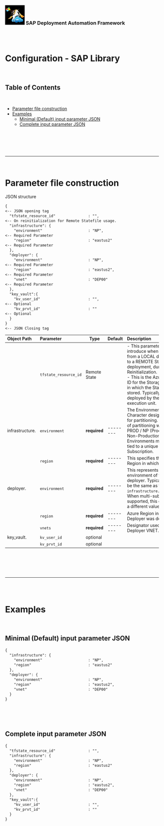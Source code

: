 <!-- TODO: 
Remove files and maintain here in documentation
deploy/terraform/bootstrap/sap_library/saplibrary_full.json
deploy/terraform/bootstrap/sap_library/saplibrary.json
deploy/terraform/run/sap_library/saplibrary_full.json
deploy/terraform/run/sap_library/saplibrary.json
-->
### <img src="../assets/images/UnicornSAPBlack256x256.png" width="64px"> SAP Deployment Automation Framework <!-- omit in toc -->
<br/><br/>

# Configuration - SAP Library <!-- omit in toc -->

<br/>

## Table of Contents
<br/>

- [Parameter file construction](#parameter-file-construction)
- [Examples](#examples)
  - [Minimal (Default) input parameter JSON](#minimal-default-input-parameter-json)
  - [Complete input parameter JSON](#complete-input-parameter-json)


<br/><br/><br/><br/>

---
<br/>

# Parameter file construction

JSON structure

```
{                                                                                 <-- JSON opening tag
  "tfstate_resource_id"               : "",                                       <-- On reinitialization for Remote Statefile usage.
  "infrastructure": {
    "environment"                     : "NP",                                     <-- Required Parameter
    "region"                          : "eastus2"                                 <-- Required Parameter
  },
  "deployer": {
    "environment"                     : "NP",                                     <-- Required Parameter
    "region"                          : "eastus2",                                <-- Required Parameter
    "vnet"                            : "DEP00"                                   <-- Required Parameter
  },
  "key_vault":{
    "kv_user_id"                      : "",                                       <-- Optional
    "kv_prvt_id"                      : ""                                        <-- Optional
  }
}                                                                                 <-- JSON Closing tag
```

| Object Path                                   | Parameter                     | Type          | Default  | Description |
| :-------------------------------------------- | :---------------------------- | ------------- | :------- | :---------- |
|                                              | `tfstate_resource_id`         | Remote State  |          | - This parameter is introduce when transitioning from a LOCAL deployment to a REMOTE Statefile deployment, during Reinitialization.<br/>- This is the Azure Resource ID for the Storage Account in which the Statefiles are stored. Typically this is deployed by the SAP Library execution unit. |
| infrastructure.                               | `environment`                 | **required**  | -------- | The Environment is a 5 Character designator used for partitioning. An example of partitioning would be, PROD / NP (Production and Non-Production). Environments may also be tied to a unique SPN or Subscription. |
| <p>                                           | `region`                      | **required**  | -------- | This specifies the Azure Region in which to deploy. |
| deployer.                                     | `environment`                 | **required**  | -------- | This represents the environment of the deployer. Typically this will be the same as the `infrastructure.environment`. When multi-subscription is supported, this can be set to a different value. |
| <p>                                           | `region`                      | **required**  | -------- | Azure Region in which the Deployer was deployed. |
| <p>                                           | `vnets`                       | **required**  | -------- | Designator used for the Deployer VNET. |
| key_vault.                                    | `kv_user_id`                  | optional      |          | <!-- TODO: Yunzi --> |
| <p>                                           | `kv_prvt_id`                  | optional      |          | <!-- TODO: Yunzi --> |

<br/><br/><br/><br/>

---

<br/><br/>

# Examples
<br/>

## Minimal (Default) input parameter JSON

```
{
  "infrastructure": {
    "environment"                     : "NP",
    "region"                          : "eastus2"
  },
  "deployer": {
    "environment"                     : "NP",
    "region"                          : "eastus2",
    "vnet"                            : "DEP00"
  }
}
```

<br/><br/><br/>

## Complete input parameter JSON

```
{
  "tfstate_resource_id"               : "",
  "infrastructure": {
    "environment"                     : "NP",
    "region"                          : "eastus2"
  },
  "deployer": {
    "environment"                     : "NP",
    "region"                          : "eastus2",
    "vnet"                            : "DEP00"
  },
  "key_vault":{
    "kv_user_id"                      : "",
    "kv_prvt_id"                      : ""
  }
}
```





